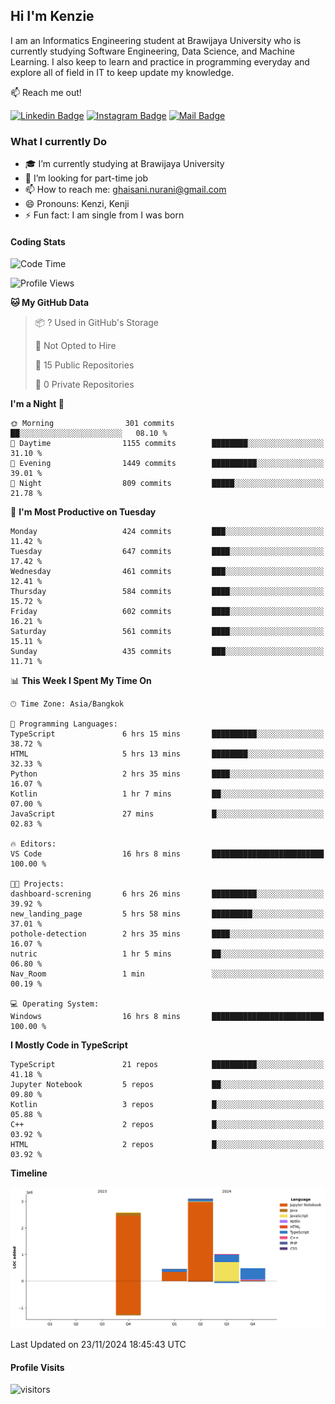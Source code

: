 ## Hi I'm Kenzie


I am an Informatics Engineering student at Brawijaya University who is currently studying Software Engineering, Data Science, and Machine Learning. I also keep to learn and practice in programming everyday and explore all of field in IT to keep update my knowledge.

:mailbox: Reach me out!

[![Linkedin Badge](https://img.shields.io/badge/-Kenzie_Taqiyassar-0e76a8?style=flat&labelColor=0e76a8&logo=linkedin&logoColor=white)](https://www.linkedin.com/in/kenzie-taqiyassar-37458b1aa/) 
[![Instagram Badge](https://img.shields.io/badge/-@__kenziehh_-e84393?style=flat&labelColor=e84393&logo=instagram&logoColor=white)](https://www.instagram.com/_kenziehh/) 
[![Mail Badge](https://img.shields.io/badge/-ghaisani.nurani-c0392b?style=flat&labelColor=c0392b&logo=gmail&logoColor=white)](mailto:ghaisani.nurani@gmail.com)

### What I currently Do

- 🎓 I’m currently studying at Brawijaya University
- 💼 I’m looking for part-time job
- 📫 How to reach me: ghaisani.nurani@gmail.com
- 😄 Pronouns: Kenzi, Kenji
- ⚡ Fun fact: I am single from I was born

#### Coding Stats
<!--START_SECTION:waka-->
![Code Time](http://img.shields.io/badge/Code%20Time-863%20hrs%2041%20mins-blue)

![Profile Views](http://img.shields.io/badge/Profile%20Views-0-blue)

**🐱 My GitHub Data** 

> 📦 ? Used in GitHub's Storage 
 > 
> 🚫 Not Opted to Hire
 > 
> 📜 15 Public Repositories 
 > 
> 🔑 0 Private Repositories 
 > 
**I'm a Night 🦉** 

```text
🌞 Morning                301 commits         ██░░░░░░░░░░░░░░░░░░░░░░░   08.10 % 
🌆 Daytime                1155 commits        ████████░░░░░░░░░░░░░░░░░   31.10 % 
🌃 Evening                1449 commits        ██████████░░░░░░░░░░░░░░░   39.01 % 
🌙 Night                  809 commits         █████░░░░░░░░░░░░░░░░░░░░   21.78 % 
```
📅 **I'm Most Productive on Tuesday** 

```text
Monday                   424 commits         ███░░░░░░░░░░░░░░░░░░░░░░   11.42 % 
Tuesday                  647 commits         ████░░░░░░░░░░░░░░░░░░░░░   17.42 % 
Wednesday                461 commits         ███░░░░░░░░░░░░░░░░░░░░░░   12.41 % 
Thursday                 584 commits         ████░░░░░░░░░░░░░░░░░░░░░   15.72 % 
Friday                   602 commits         ████░░░░░░░░░░░░░░░░░░░░░   16.21 % 
Saturday                 561 commits         ████░░░░░░░░░░░░░░░░░░░░░   15.11 % 
Sunday                   435 commits         ███░░░░░░░░░░░░░░░░░░░░░░   11.71 % 
```


📊 **This Week I Spent My Time On** 

```text
🕑︎ Time Zone: Asia/Bangkok

💬 Programming Languages: 
TypeScript               6 hrs 15 mins       ██████████░░░░░░░░░░░░░░░   38.72 % 
HTML                     5 hrs 13 mins       ████████░░░░░░░░░░░░░░░░░   32.33 % 
Python                   2 hrs 35 mins       ████░░░░░░░░░░░░░░░░░░░░░   16.07 % 
Kotlin                   1 hr 7 mins         ██░░░░░░░░░░░░░░░░░░░░░░░   07.00 % 
JavaScript               27 mins             █░░░░░░░░░░░░░░░░░░░░░░░░   02.83 % 

🔥 Editors: 
VS Code                  16 hrs 8 mins       █████████████████████████   100.00 % 

🐱‍💻 Projects: 
dashboard-screning       6 hrs 26 mins       ██████████░░░░░░░░░░░░░░░   39.92 % 
new_landing_page         5 hrs 58 mins       █████████░░░░░░░░░░░░░░░░   37.01 % 
pothole-detection        2 hrs 35 mins       ████░░░░░░░░░░░░░░░░░░░░░   16.07 % 
nutric                   1 hr 5 mins         ██░░░░░░░░░░░░░░░░░░░░░░░   06.80 % 
Nav_Room                 1 min               ░░░░░░░░░░░░░░░░░░░░░░░░░   00.19 % 

💻 Operating System: 
Windows                  16 hrs 8 mins       █████████████████████████   100.00 % 
```

**I Mostly Code in TypeScript** 

```text
TypeScript               21 repos            ██████████░░░░░░░░░░░░░░░   41.18 % 
Jupyter Notebook         5 repos             ██░░░░░░░░░░░░░░░░░░░░░░░   09.80 % 
Kotlin                   3 repos             █░░░░░░░░░░░░░░░░░░░░░░░░   05.88 % 
C++                      2 repos             █░░░░░░░░░░░░░░░░░░░░░░░░   03.92 % 
HTML                     2 repos             █░░░░░░░░░░░░░░░░░░░░░░░░   03.92 % 
```



**Timeline**

![Lines of Code chart](https://raw.githubusercontent.com/kenziehh/kenziehh/master/assets/bar_graph.png)


 Last Updated on 23/11/2024 18:45:43 UTC
<!--END_SECTION:waka-->


#### Profile Visits

![visitors](https://visitor-badge.glitch.me/badge?page_id=kenziehh.kenziehh)





